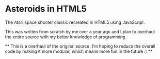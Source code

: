 # Asteroids in HTML5

The Atari space shooter classic recreated in HTML5 using JavaScript.

This was written from scratch by me over a year ago and I plan to overhaul the entire source with my better knowledge of programming.

** This is a overhaul of the original source. I'm hoping to reduce the overall code by making it more modular, which means more fun in the future :) **